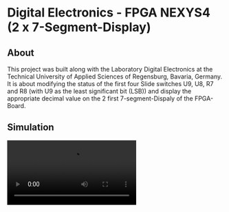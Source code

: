 # Digital Electronics - FPGA NEXYS4 (2 x 7-Segment-Display)
## About
This project was built along with the Laboratory Digital Electronics at the Technical University of Applied Sciences of Regensburg, Bavaria, Germany. It is about modifying the status of the first four Slide switches U9, U8, R7 and R8 (with U9 as the least significant bit (LSB)) and display the appropriate decimal value on the 2 first 7-segment-Dispaly of the FPGA-Board.

## Simulation

<video src="[fpga-2-segement-display-simulation.mp4](https://drive.google.com/file/d/1dkgsrQUch5lYWxg4DjkSw5CFeCnZWGCh/view?usp=drive_link)">

</video>
